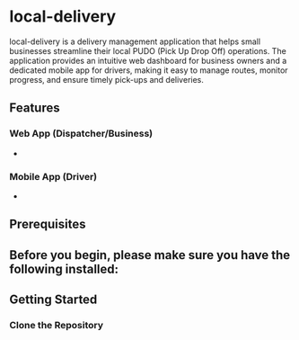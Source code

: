 # local-delivery

local-delivery is a delivery management application that helps small businesses streamline their local PUDO (Pick Up Drop Off) operations. The application provides an intuitive web dashboard for business owners and a dedicated mobile app for drivers, making it easy to manage routes, monitor progress, and ensure timely pick-ups and deliveries.

## Features

### Web App (Dispatcher/Business)

- 

### Mobile App (Driver)

- 


## Prerequisites

Before you begin, please make sure you have the following installed:
- 


## Getting Started

### Clone the Repository
